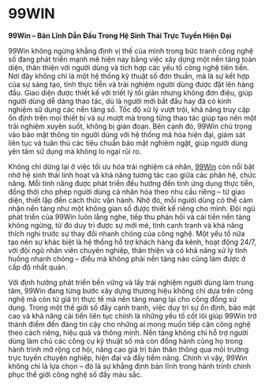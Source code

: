 # 99WIN

**99Win – Bản Lĩnh Dẫn Đầu Trong Hệ Sinh Thái Trực Tuyến Hiện Đại**

99Win không ngừng khẳng định vị thế của mình trong bức tranh công nghệ số đang phát triển mạnh mẽ hiện nay bằng việc xây dựng một nền tảng toàn diện, thân thiện với người dùng và tích hợp các yếu tố công nghệ tiên tiến. Nơi đây không chỉ là một hệ thống kỹ thuật số đơn thuần, mà là sự kết hợp của sự sáng tạo, tính thực tiễn và trải nghiệm người dùng được đặt lên hàng đầu. Giao diện được thiết kế với triết lý tối giản nhưng không đơn điệu, giúp người dùng dễ dàng thao tác, dù là người mới bắt đầu hay đã có kinh nghiệm sử dụng các nền tảng số. Tốc độ xử lý vượt trội, khả năng truy cập ổn định trên mọi thiết bị và sự mượt mà trong từng thao tác giúp tạo nên một trải nghiệm xuyên suốt, không bị gián đoạn. Bên cạnh đó, 99Win chú trọng vào bảo mật thông tin người dùng với hệ thống mã hóa hiện đại, giám sát liên tục và tuân thủ các tiêu chuẩn bảo mật nghiêm ngặt, giúp người dùng yên tâm sử dụng mà không lo ngại rủi ro.

Không chỉ dừng lại ở việc tối ưu hóa trải nghiệm cá nhân, <a href="https://99win-online.com">99Win</a> còn nổi bật nhờ hệ sinh thái linh hoạt và khả năng tương tác cao giữa các phân hệ, chức năng. Mỗi tính năng được phát triển đều hướng đến tính ứng dụng thực tiễn, đồng thời cho phép người dùng cá nhân hóa theo nhu cầu riêng – từ giao diện, thiết lập đến cách thức vận hành. Nhờ đó, mỗi người dùng có thể cảm nhận nền tảng như một không gian số được thiết kế riêng cho mình. Đội ngũ phát triển của 99Win luôn lắng nghe, tiếp thu phản hồi và cải tiến nền tảng không ngừng, từ đó duy trì được sự mới mẻ, tính cạnh tranh và khả năng thích nghi trước sự thay đổi nhanh chóng của công nghệ. Một yếu tố nữa tạo nên sự khác biệt là hệ thống hỗ trợ khách hàng đa kênh, hoạt động 24/7, với đội ngũ nhân viên chuyên nghiệp, thân thiện và có khả năng xử lý tình huống nhanh chóng – điều mà không phải nền tảng nào cũng làm được ở cấp độ nhất quán.

Với định hướng phát triển bền vững và lấy trải nghiệm người dùng làm trung tâm, 99Win đang từng bước xây dựng thương hiệu không chỉ dựa trên công nghệ mà còn từ giá trị thực tế mà nền tảng mang lại cho cộng đồng sử dụng. Trong một thế giới số đầy cạnh tranh, việc duy trì sự ổn định, bảo mật cao và khả năng cải tiến liên tục chính là những yếu tố cốt lõi giúp 99Win trở thành điểm đến đáng tin cậy cho những ai mong muốn tiếp cận công nghệ theo cách riêng, hiệu quả và thông minh. Nền tảng không chỉ hỗ trợ người dùng làm chủ các công cụ kỹ thuật số mà còn đồng hành cùng họ trong hành trình mở rộng cơ hội, nâng cao giá trị bản thân thông qua môi trường trực tuyến chuyên nghiệp, hiện đại và đầy tiềm năng. Chính vì vậy, 99Win không chỉ là lựa chọn – đó là sự khẳng định bản lĩnh trong hành trình chinh phục thế giới công nghệ số đầy màu sắc.
